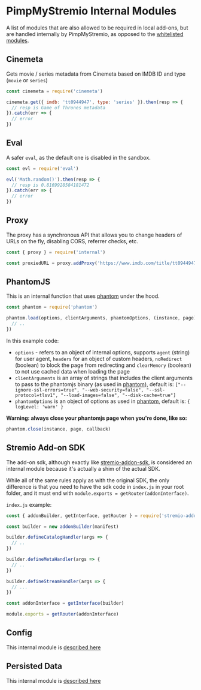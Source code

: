 # PimpMyStremio Internal Modules

A list of modules that are also allowed to be required in local add-ons, but are handled internally by PimpMyStremio, as opposed to the [whitelisted modules](./modules-whitelist.md).

## Cinemeta

Gets movie / series metadata from Cinemeta based on IMDB ID and type (`movie` or `series`)

```javascript
const cinemeta = require('cinemeta')

cinemeta.get({ imdb: 'tt0944947', type: 'series' }).then(resp => {
  // resp is Game of Thrones metadata
}).catch(err => {
  // error
})
```

## Eval

A safer `eval`, as the default one is disabled in the sandbox.

```javascript
const evl = require('eval')

evl('Math.random()').then(resp => {
  // resp is 0.8169928584181472
}).catch(err => {
  // error
})
```

## Proxy

The proxy has a synchronous API that allows you to change headers of URLs on the fly, disabling CORS, referrer checks, etc.

```javascript
const { proxy } = require('internal')

const proxiedURL = proxy.addProxy('https://www.imdb.com/title/tt0944947/', { headers: { referer: 'https://www.imdb.com/' } })
```

## PhantomJS

This is an internal function that uses [phantom](https://www.npmjs.com/package/phantom) under the hood.

```javascript
const phantom = require('phantom')

phantom.load(options, clientArguments, phantomOptions, (instance, page) => {
  // ..
})
```

In this example code:
- `options` - refers to an object of internal options, supports `agent` (string) for user agent, `headers` for an object of custom headers, `noRedirect` (boolean) to block the page from redirecting and `clearMemory` (boolean) to not use cached data when loading the page
- `clientArguments` is an array of strings that includes the client arguments to pass to the phantomjs binary (as used in [phantom](https://www.npmjs.com/package/phantom)), default is: `["--ignore-ssl-errors=true", "--web-security=false", "--ssl-protocol=tlsv1", "--load-images=false", "--disk-cache=true"]`
- `phantomOptions` is an object of options as used in [phantom](https://www.npmjs.com/package/phantom), default is: `{ logLevel: 'warn' }`

**Warning: always close your phantomjs page when you're done, like so:**

```javascript
phantom.close(instance, page, callback)
```

## Stremio Add-on SDK

The add-on sdk, although exactly like [stremio-addon-sdk](https://github.com/Stremio/stremio-addon-sdk#readme), is considered an internal module because it's actually a shim of the actual SDK.

While all of the same rules apply as with the original SDK, the only difference is that you need to have the sdk code in `index.js` in your root folder, and it must end with `module.exports = getRouter(addonInterface)`.

`index.js` example:

```javascript
const { addonBuilder, getInterface, getRouter } = require('stremio-addon-sdk')

const builder = new addonBuilder(manifest)

builder.defineCatalogHandler(args => {
  // ..
})

builder.defineMetaHandler(args => {
  // ..
})

builder.defineStreamHandler(args => {
  // ...
})

const addonInterface = getInterface(builder)

module.exports = getRouter(addonInterface)
```

## Config

This internal module is [described here](https://github.com/sungshon/PimpMyStremio/tree/master/docs#user-settings)

## Persisted Data

This internal module is [described here](https://github.com/sungshon/PimpMyStremio/tree/master/docs#persisted-data)




